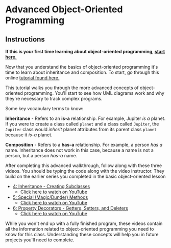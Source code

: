 # Advanced Object-Oriented Programming

## Instructions
**If this is your first time learning about object-oriented programming, [start here.](../strand_one/basic_oop.md)**

Now that you understand the basics of object-oriented programming it's time to learn about inheritance and composition. To start, go through this online [tutorial found here.](https://realpython.com/python3-object-oriented-programming/)

This tutorial walks you through the more advanced concepts of object-oriented programming. You'll start to see how UML diagrams work and why they're necessary to track complex programs.

Some key vocabulary terms to know:

**Inheritance** - Refers to an **is-a** relationship. For example, Jupiter *is a* planet. If you were to create a class called ``planet`` and a class called ``Jupiter``, the ``Jupiter`` class would *inherit* planet attributes from its parent class ``planet`` because it *is-a* planet.

**Composition** - Refers to a **has-a** relationship. For example, a person *has a* name. Inheritance does not work in this case, because a name is not a person, but a person *has-a* name.

After completing this advanced walkthrough, follow along with these three videos. You should be typing the code along with the video instructor. They build on the earlier series you completed in the basic object-oriented lesson
* [4: Inheritance - Creating Subclasses](https://drive.google.com/file/d/1R8_S5RJL3Hensoy7sCCRrjHNzrlhosHA/view?usp=sharing)
  * [Click here to watch on YouTube](https://www.youtube.com/watch?v=RSl87lqOXDE&list=PL-osiE80TeTsqhIuOqKhwlXsIBIdSeYtc&index=4)
* [5: Special (Magic/Dunder) Methods](https://drive.google.com/file/d/1ieLf-bTi-b78PWx_7rgAiXDGZPAnQl91/view?usp=sharing)
  * [Click here to watch on YouTube](https://www.youtube.com/watch?v=3ohzBxoFHAY&list=PL-osiE80TeTsqhIuOqKhwlXsIBIdSeYtc&index=5)
* [6: Property Decorators - Getters, Setters, and Deleters](https://drive.google.com/file/d/1HXqd76OKzdTNR_jISn7YSr0mNsGILBlE/view?usp=sharing)
  * [Click here to watch on YouTube](https://www.youtube.com/watch?v=jCzT9XFZ5bw&list=PL-osiE80TeTsqhIuOqKhwlXsIBIdSeYtc&index=6)

While you won't end up with a fully finished program, these videos contain all the information related to object-oriented programming you need to know for this class. Understanding these concepts will help you in future projects you'll need to complete.
